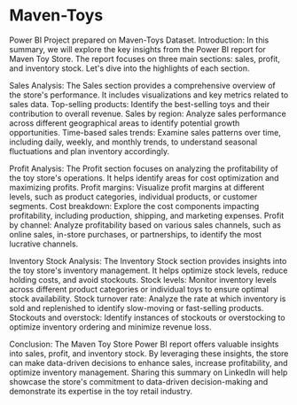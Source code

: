 # Maven-Toys
Power BI Project prepared on Maven-Toys Dataset.
Introduction:
In this summary, we will explore the key insights from the Power BI report for Maven Toy Store. The report focuses on three main sections: sales, profit, and inventory stock. Let's dive into the highlights of each section.

Sales Analysis:
The Sales section provides a comprehensive overview of the store's performance. It includes visualizations and key metrics related to sales data.
Top-selling products: Identify the best-selling toys and their contribution to overall revenue.
Sales by region: Analyze sales performance across different geographical areas to identify potential growth opportunities.
Time-based sales trends: Examine sales patterns over time, including daily, weekly, and monthly trends, to understand seasonal fluctuations and plan inventory accordingly.

Profit Analysis:
The Profit section focuses on analyzing the profitability of the toy store's operations. It helps identify areas for cost optimization and maximizing profits.
Profit margins: Visualize profit margins at different levels, such as product categories, individual products, or customer segments.
Cost breakdown: Explore the cost components impacting profitability, including production, shipping, and marketing expenses.
Profit by channel: Analyze profitability based on various sales channels, such as online sales, in-store purchases, or partnerships, to identify the most lucrative channels.

Inventory Stock Analysis:
The Inventory Stock section provides insights into the toy store's inventory management. It helps optimize stock levels, reduce holding costs, and avoid stockouts.
Stock levels: Monitor inventory levels across different product categories or individual toys to ensure optimal stock availability.
Stock turnover rate: Analyze the rate at which inventory is sold and replenished to identify slow-moving or fast-selling products.
Stockouts and overstock: Identify instances of stockouts or overstocking to optimize inventory ordering and minimize revenue loss.

Conclusion:
The Maven Toy Store Power BI report offers valuable insights into sales, profit, and inventory stock. By leveraging these insights, the store can make data-driven decisions to enhance sales, increase profitability, and optimize inventory management. Sharing this summary on LinkedIn will help showcase the store's commitment to data-driven decision-making and demonstrate its expertise in the toy retail industry.
